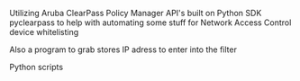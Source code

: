 Utilizing Aruba ClearPass Policy Manager API's built on Python SDK pyclearpass to help with
automating some stuff for Network Access Control device whitelisting

Also a program to grab stores IP adress to enter into the filter

Python scripts

